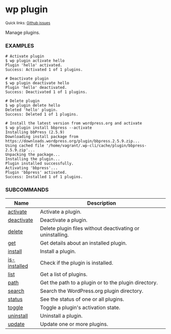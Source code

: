 # wp plugin

<small>Quick links: <a href="https://github.com/wp-cli/wp-cli/issues?q=is%3Aopen+label%3Acommand%3Aplugin+sort%3Aupdated-desc">Github issues</a></small>

Manage plugins.

### EXAMPLES

    # Activate plugin
    $ wp plugin activate hello
    Plugin 'hello' activated.
    Success: Activated 1 of 1 plugins.

    # Deactivate plugin
    $ wp plugin deactivate hello
    Plugin 'hello' deactivated.
    Success: Deactivated 1 of 1 plugins.

    # Delete plugin
    $ wp plugin delete hello
    Deleted 'hello' plugin.
    Success: Deleted 1 of 1 plugins.

    # Install the latest version from wordpress.org and activate
    $ wp plugin install bbpress --activate
    Installing bbPress (2.5.9)
    Downloading install package from https://downloads.wordpress.org/plugin/bbpress.2.5.9.zip...
    Using cached file '/home/vagrant/.wp-cli/cache/plugin/bbpress-2.5.9.zip'...
    Unpacking the package...
    Installing the plugin...
    Plugin installed successfully.
    Activating 'bbpress'...
    Plugin 'bbpress' activated.
    Success: Installed 1 of 1 plugins.



### SUBCOMMANDS

<table>
	<thead>
	<tr>
		<th>Name</th>
		<th>Description</th>
	</tr>
	</thead>
	<tbody>
		<tr>
			<td><a href="https://developer.wordpress.org/cli/commands/plugin/activate/">activate</a></td>
			<td>Activate a plugin.</td>
		</tr>
		<tr>
			<td><a href="https://developer.wordpress.org/cli/commands/plugin/deactivate/">deactivate</a></td>
			<td>Deactivate a plugin.</td>
		</tr>
		<tr>
			<td><a href="https://developer.wordpress.org/cli/commands/plugin/delete/">delete</a></td>
			<td>Delete plugin files without deactivating or uninstalling.</td>
		</tr>
		<tr>
			<td><a href="https://developer.wordpress.org/cli/commands/plugin/get/">get</a></td>
			<td>Get details about an installed plugin.</td>
		</tr>
		<tr>
			<td><a href="https://developer.wordpress.org/cli/commands/plugin/install/">install</a></td>
			<td>Install a plugin.</td>
		</tr>
		<tr>
			<td><a href="https://developer.wordpress.org/cli/commands/plugin/is-installed/">is-installed</a></td>
			<td>Check if the plugin is installed.</td>
		</tr>
		<tr>
			<td><a href="https://developer.wordpress.org/cli/commands/plugin/list/">list</a></td>
			<td>Get a list of plugins.</td>
		</tr>
		<tr>
			<td><a href="https://developer.wordpress.org/cli/commands/plugin/path/">path</a></td>
			<td>Get the path to a plugin or to the plugin directory.</td>
		</tr>
		<tr>
			<td><a href="https://developer.wordpress.org/cli/commands/plugin/search/">search</a></td>
			<td>Search the WordPress.org plugin directory.</td>
		</tr>
		<tr>
			<td><a href="https://developer.wordpress.org/cli/commands/plugin/status/">status</a></td>
			<td>See the status of one or all plugins.</td>
		</tr>
		<tr>
			<td><a href="https://developer.wordpress.org/cli/commands/plugin/toggle/">toggle</a></td>
			<td>Toggle a plugin's activation state.</td>
		</tr>
		<tr>
			<td><a href="https://developer.wordpress.org/cli/commands/plugin/uninstall/">uninstall</a></td>
			<td>Uninstall a plugin.</td>
		</tr>
		<tr>
			<td><a href="https://developer.wordpress.org/cli/commands/plugin/update/">update</a></td>
			<td>Update one or more plugins.</td>
		</tr>
	</tbody>
</table>
